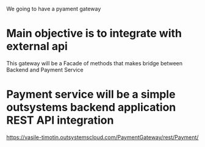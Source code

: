 We going to have a pyament gateway
# Main objective is to integrate with external api
This gateway will be a Facade of methods that makes bridge between Backend and Payment Service 
# Payment service will be a simple outsystems backend application REST API integration
https://vasile-timotin.outsystemscloud.com/PaymentGateway/rest/Payment/